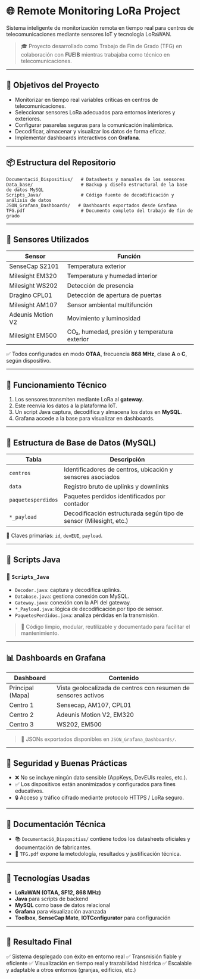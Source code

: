 # 🌐 Remote Monitoring LoRa Project

Sistema inteligente de monitorización remota en tiempo real para centros de telecomunicaciones mediante sensores IoT y tecnología LoRaWAN.

> 🎓 Proyecto desarrollado como Trabajo de Fin de Grado (TFG) en colaboración con **FUEIB** mientras trabajaba como técnico en telecomunicaciones.

---

## 🎯 Objetivos del Proyecto

* Monitorizar en tiempo real variables críticas en centros de telecomunicaciones.
* Seleccionar sensores LoRa adecuados para entornos interiores y exteriores.
* Configurar pasarelas seguras para la comunicación inalámbrica.
* Decodificar, almacenar y visualizar los datos de forma eficaz.
* Implementar dashboards interactivos con **Grafana**.

---

## 📦 Estructura del Repositorio

```
Documentació_Dispositius/   # Datasheets y manuales de los sensores
Data_base/                  # Backup y diseño estructural de la base de datos MySQL
Scripts_Java/               # Código fuente de decodificación y análisis de datos
JSON_Grafana_Dashboards/   # Dashboards exportados desde Grafana
TFG.pdf                     # Documento completo del trabajo de fin de grado
```

---

## 🔌 Sensores Utilizados

| Sensor            | Función                                      |
| ----------------- | -------------------------------------------- |
| SenseCap S2101    | Temperatura exterior                         |
| Milesight EM320   | Temperatura y humedad interior               |
| Milesight WS202   | Detección de presencia                       |
| Dragino CPL01     | Detección de apertura de puertas             |
| Milesight AM107   | Sensor ambiental multifunción                |
| Adeunis Motion V2 | Movimiento y luminosidad                     |
| Milesight EM500   | CO₂, humedad, presión y temperatura exterior |

✅ Todos configurados en modo **OTAA**, frecuencia **868 MHz**, clase **A** o **C**, según dispositivo.

---

## 🧠 Funcionamiento Técnico

1. Los sensores transmiten mediante LoRa al **gateway**.
2. Este reenvía los datos a la plataforma IoT.
3. Un script Java captura, decodifica y almacena los datos en **MySQL**.
4. Grafana accede a la base para visualizar en dashboards.

---

## 📄 Estructura de Base de Datos (MySQL)

| Tabla              | Descripción                                                        |
| ------------------ | ------------------------------------------------------------------ |
| `centros`          | Identificadores de centros, ubicación y sensores asociados         |
| `data`             | Registro bruto de uplinks y downlinks                              |
| `paquetesperdidos` | Paquetes perdidos identificados por contador                       |
| `*_payload`        | Decodificación estructurada según tipo de sensor (Milesight, etc.) |

🔗 Claves primarias: `id`, `devEUI`, `payload`.

---

## 🧹 Scripts Java

### 📁 `Scripts_Java`

* `Decoder.java`: captura y decodifica uplinks.
* `Database.java`: gestiona conexión con MySQL.
* `Gateway.java`: conexión con la API del gateway.
* `*_Payload.java`: lógica de decodificación por tipo de sensor.
* `PaquetesPerdidos.java`: analiza pérdidas en la transmisión.

> 📘️ Código limpio, modular, reutilizable y documentado para facilitar el mantenimiento.

---

## 📊 Dashboards en Grafana

| Dashboard        | Contenido                                                      |
| ---------------- | -------------------------------------------------------------- |
| Principal (Mapa) | Vista geolocalizada de centros con resumen de sensores activos |
| Centro 1         | Sensecap, AM107, CPL01                                         |
| Centro 2         | Adeunis Motion V2, EM320                                       |
| Centro 3         | WS202, EM500                                                   |

> 📁 JSONs exportados disponibles en `JSON_Grafana_Dashboards/`.

---

## 🔐 Seguridad y Buenas Prácticas

* ❌ No se incluye ningún dato sensible (AppKeys, DevEUIs reales, etc.).
* ✅ Los dispositivos están anonimizados y configurados para fines educativos.
* 🔒 Acceso y tráfico cifrado mediante protocolo HTTPS / LoRa seguro.

---

## 📄 Documentación Técnica

* 📚 `Documentació_Dispositius/` contiene todos los datasheets oficiales y documentación de fabricantes.
* 📖 `TFG.pdf` expone la metodología, resultados y justificación técnica.

---

## 🚀 Tecnologías Usadas

* **LoRaWAN (OTAA, SF12, 868 MHz)**
* **Java** para scripts de backend
* **MySQL** como base de datos relacional
* **Grafana** para visualización avanzada
* **Toolbox**, **SenseCap Mate**, **IOTConfigurator** para configuración

---

## 🌾 Resultado Final

✅ Sistema desplegado con éxito en entorno real
✅ Transmisión fiable y eficiente
✅ Visualización en tiempo real y trazabilidad histórica
✅ Escalable y adaptable a otros entornos (granjas, edificios, etc.)
